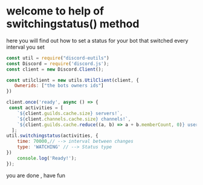 # welcome to help of switchingstatus() method

here you will find out how to set a status for your bot that switched every interval you set

```js
const util = require("discord-eutils")
const Discord = require('discord.js');
const client = new Discord.Client();

const utilclient = new utils.UtilClient(client, {
   Ownerids: ["the bots owners ids"]
})

client.once('ready', async () => {
 const activities = [
    `${client.guilds.cache.size} servers!`,
    `${client.channels.cache.size} channels!`,
    `${client.guilds.cache.reduce((a, b) => a + b.memberCount, 0)} users!`
  ];
util.switchingstatus(activities, {
    time: 70000,// --> interval between changes
    type: 'WATCHING' // --> Status type
})
	console.log('Ready!');
});
```

you are done ,
have fun
